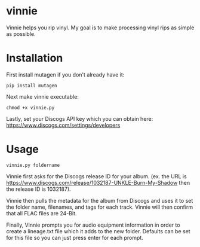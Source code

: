 # vinnie
Vinnie helps you rip vinyl. My goal is to make processing vinyl rips as simple as possible.

# Installation

First install mutagen if you don't already have it:
```
pip install mutagen
```
Next make vinnie executable:
```
chmod +x vinnie.py
```
Lastly, set your Discogs API key which you can obtain here: https://www.discogs.com/settings/developers

# Usage
```
vinnie.py foldername
```
Vinnie first asks for the Discogs release ID for your album. (ex. the URL is https://www.discogs.com/release/1032187-UNKLE-Burn-My-Shadow then the release ID is 1032187). 

Vinnie then pulls the metadata for the album from Discogs and uses it to set the folder name, filenames, and tags for each track. Vinnie will then confirm that all FLAC files are 24-Bit. 

Finally, Vinnie prompts you for audio equipment information in order to create a lineage.txt file which it adds to the new folder. Defaults can be set for this file so you can just press enter for each prompt.
